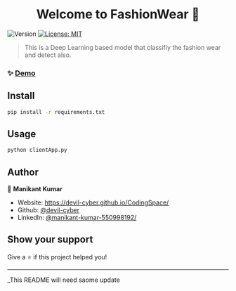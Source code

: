 <h1 align="center">Welcome to FashionWear 👋</h1>
<p>
  <img alt="Version" src="https://img.shields.io/badge/version-1.0.0-blue.svg?cacheSeconds=2592000" />
  <a href="#" target="_blank">
    <img alt="License: MIT" src="https://img.shields.io/badge/License-MIT-yellow.svg" />
  </a>
</p>

> This is a Deep Learning based model that classifiy the fashion wear and detect also.

### ✨ [Demo](https://zealous-goldberg-a85e4a.netlify.app/)

## Install

```sh
pip install -r requirements.txt
```

## Usage

```sh
python clientApp.py
```

## Author

👤 **Manikant Kumar**

* Website: https://devil-cyber.github.io/CodingSpace/
* Github: [@devil-cyber](https://github.com/devil-cyber)
* LinkedIn: [@manikant-kumar-550998192\/](https://linkedin.com/in/manikant-kumar-550998192\/)

## Show your support

Give a ⭐️ if this project helped you!

***
_This README will need saome update

